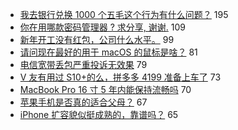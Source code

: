 - [我去银行兑换 1000 个五毛这个行为有什么问题？](https://www.v2ex.com/t/648005) 195
- [你在用哪款密码管理器 ? 求分享, 谢谢.](https://www.v2ex.com/t/647996) 109
- [新年开工没有红包，公司什么水平。](https://www.v2ex.com/t/648039) 99
- [请问现在最好的用于 macOS 的鼠标是啥？](https://www.v2ex.com/t/647944) 81
- [电信宽带丢包严重投诉无效果](https://www.v2ex.com/t/648118) 79
- [V 友有用过 S10+的么，拼多多 4199 准备上车了](https://www.v2ex.com/t/647956) 73
- [MacBook Pro 16 寸 5 年内能保持流畅吗](https://www.v2ex.com/t/648007) 70
- [苹果手机是否真的适合父母？](https://www.v2ex.com/t/647975) 67
- [iPhone 扩容貌似挺成熟的，靠谱吗？](https://www.v2ex.com/t/647932) 65